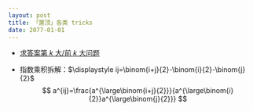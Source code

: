 ```yaml
---
layout: post
title: 「置顶」各类 tricks
date: 2077-01-01
---
```


- [求答案第 $k$ 大/前 $k$ 大问题](https://apjifengc.github.io/2022/08/17/kthmax-trick.html)

- 指数乘积拆解：$\displaystyle ij=\binom{i+j}{2}-\binom{i}{2}-\binom{j}{2}$
  $$
  a^{ij}=\frac{a^{\large\binom{i+j}{2}}}{a^{\large\binom{i}{2}}a^{\large\binom{j}{2}}}
  $$
